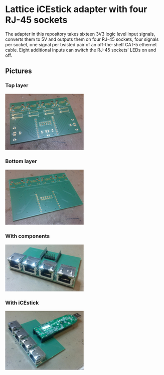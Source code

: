 # Lattice iCEstick adapter with four RJ-45 sockets

The adapter in this repository takes sixteen 3V3 logic level input signals,
converts them to 5V and outputs them on four RJ-45 sockets, four signals per socket,
one signal per twisted pair of an off-the-shelf CAT-5 ethernet cable.
Eight additional inputs can switch the RJ-45 sockets' LEDs on and off.

## Pictures

### Top layer

<img width="250px" src="https://raw.githubusercontent.com/interoberlin/sentient-light-fpga-rj45-adapter/master/build/v1.0/top-layer.jpg"/>

### Bottom layer

<img width="250px" src="https://raw.githubusercontent.com/interoberlin/sentient-light-fpga-rj45-adapter/master/build/v1.0/bottom-layer.jpg"/>

### With components

<img width="250px" src="https://raw.githubusercontent.com/interoberlin/sentient-light-fpga-rj45-adapter/master/build/v1.0/with-components.jpg"/>

### With iCEstick

<img width="250px" src="https://raw.githubusercontent.com/interoberlin/sentient-light-fpga-rj45-adapter/master/build/v1.0/with-icestick.jpg"/>
